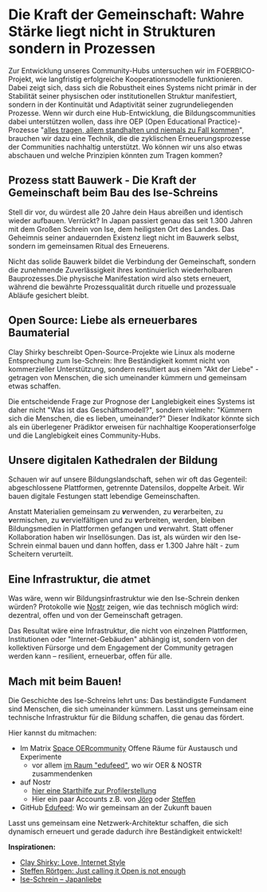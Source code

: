 # Die Kraft der Gemeinschaft: Wahre Stärke liegt nicht in Strukturen sondern in Prozessen

Zur Entwicklung unseres Community-Hubs untersuchen wir im FOERBICO-Projekt, wie langfristig erfolgreiche Kooperationsmodelle funktionieren. Dabei zeigt sich, dass sich die Robustheit eines Systems nicht primär in der Stabilität seiner physischen oder institutionellen Struktur manifestiert, sondern in der Kontinuität und Adaptivität seiner zugrundeliegenden Prozesse. 
Wenn wir durch eine Hub-Entwicklung, die Bildungscommunities dabei unterstützen wollen, dass ihre OEP (Open Educational Practice)-Prozesse "[alles tragen, allem standhalten und niemals zu Fall kommen](https://offene-bibel.de/wiki/1_Korinther_13#l7)", brauchen wir dazu eine Technik, die die zyklischen Erneuerungsprozesse der Communities nachhaltig unterstützt.
Wo können wir uns also etwas abschauen und welche Prinzipien könnten zum Tragen kommen?

## Prozess statt Bauwerk - Die Kraft der Gemeinschaft beim Bau des Ise-Schreins

Stell dir vor, du würdest alle 20 Jahre dein Haus abreißen und identisch wieder aufbauen. Verrückt? In Japan passiert genau das seit 1.300 Jahren mit dem Großen Schrein von Ise, dem heiligsten Ort des Landes. Das Geheimnis seiner andauernden Existenz liegt nicht im Bauwerk selbst, sondern im gemeinsamen Ritual des Erneuerens. 

Nicht das solide Bauwerk bildet die Verbindung der Gemeinschaft, sondern die zunehmende Zuverlässigkeit ihres kontinuierlich wiederholbaren Bauprozesses.Die physische Manifestation wird also stets erneuert, während die bewährte Prozessqualität durch rituelle und prozessuale Abläufe gesichert bleibt.

## Open Source: Liebe als erneuerbares Baumaterial

Clay Shirky beschreibt Open-Source-Projekte wie Linux als moderne Entsprechung zum Ise-Schrein: Ihre Beständigkeit kommt nicht von kommerzieller Unterstützung, sondern resultiert aus einem "Akt der Liebe" -  getragen von Menschen, die sich umeinander kümmern und gemeinsam etwas schaffen. 

Die entscheidende Frage zur Prognose der Langlebigkeit eines Systems ist daher nicht "Was ist das Geschäftsmodell?", sondern vielmehr: "Kümmern sich die Menschen, die es lieben, umeinander?" 
Dieser Indikator könnte sich als ein überlegener Prädiktor erweisen für nachhaltige Kooperationserfolge und die Langlebigkeit eines Community-Hubs.

## Unsere digitalen Kathedralen der Bildung
Schauen wir auf unsere Bildungslandschaft, sehen wir oft das Gegenteil: abgeschlossene Plattformen, getrennte Datensilos, doppelte Arbeit. Wir bauen digitale Festungen statt lebendige Gemeinschaften.

Anstatt Materialien gemeinsam zu ***v***erwenden, zu ***v***erarbeiten, zu ***v***ermischen, zu ***v***ervielfältigen und zu ***v***erbreiten, werden, bleiben Bildungsmedien in Plattformen gefangen und ***v***erwahrt. Statt offener Kollaboration haben wir Insellösungen. 
Das ist, als würden wir den Ise-Schrein einmal bauen und dann hoffen, dass er 1.300 Jahre hält - zum Scheitern verurteilt.

## Eine Infrastruktur, die atmet

Was wäre, wenn wir Bildungsinfrastruktur wie den Ise-Schrein denken würden? 
Protokolle wie [Nostr](https://nostr.how/de/what-is-nostr) zeigen, wie das technisch möglich wird: dezentral, offen und von der Gemeinschaft getragen.

Das Resultat wäre eine Infrastruktur, die nicht von einzelnen Plattformen, Institutionen oder "Internet-Gebäuden" abhängig ist, sondern von der kollektiven Fürsorge und dem Engagement der Community getragen werden kann – resilient, erneuerbar, offen für alle.

## Mach mit beim Bauen!

Die Geschichte des Ise-Schreins lehrt uns: Das beständigste Fundament sind Menschen, die sich umeinander kümmern. Lasst uns gemeinsam eine technische Infrastruktur für die Bildung schaffen, die genau das fördert.

Hier kannst du mitmachen: 
- Im Matrix [Space OERcommunity](https://matrix.to/#/#oercommunity:rpi-virtuell.de) Offene Räume für Austausch und Experimente
    - vor allem [im Raum "edufeed"](https://matrix.to/#/#edufeed:rpi-virtuell.de), wo wir OER & NOSTR zusammendenken
- auf Nostr
    - [hier eine Starthilfe zur Profilerstellung](https://nstart.me/de?an=Primal&am=light&aa=203a8f&asb=yes&s=npub1k85m3haymj3ggjknfrxm5kwtf5umaze4nyghnp29a80lcpmg2k2q54v05a)
    - Hier ein paar Accounts z.B. von [Jörg](https://njump.me/npub1f7jar3qnu269uyx5p0e4v24hqxjnxysxudvujza2ur5ehltvdeqsly2fx9) oder [Steffen](https://njump.me/npub1r30l8j4vmppvq8w23umcyvd3vct4zmfpfkn4c7h2h057rmlfcrmq9xt9ma)
- GitHub [Edufeed](https://github.com/edufeed-org): Wo wir gemeinsam an der Zukunft bauen

Lasst uns gemeinsam eine Netzwerk-Architektur schaffen, die sich dynamisch erneuert und gerade dadurch ihre Beständigkeit entwickelt!


**Inspirationen:**
- [Clay Shirky: Love, Internet Style](https://www.youtube.com/watch?v=Xe1TZaElTAs)
- [Steffen Rörtgen: Just calling it Open is not enough](https://habla.news/u/laoc42@getalby.com/h-k72fOoZmf_SOC3cUpqc)
- [Ise-Schrein – Japanliebe](https://japanliebe.de/alltaegliches/ise-jingu-schrein-neubau-alle-20-jahre/)